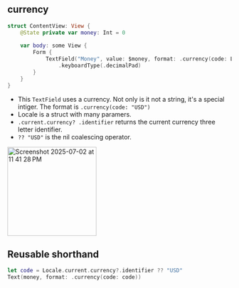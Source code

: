 ## currency

```swift
struct ContentView: View {
    @State private var money: Int = 0
    
    var body: some View {
        Form {
            TextField("Money", value: $money, format: .currency(code: Locale.current.currency? .identifier ?? "USD"))
                .keyboardType(.decimalPad)
        }
    }
}
```

- This `TextField` uses a currency. Not only is it not a string, it's a special intiger. The format is `.currency(code: "USD")`
- Locale is a struct with many paramers.
- `.current.currency? .identifier` returns the current currency three letter identifier.
- `?? "USD"` is the nil coalescing operator.

<img width="200" alt="Screenshot 2025-07-02 at 11 41 28 PM" src="https://github.com/user-attachments/assets/91ddbac7-e573-4e1c-a400-21a0727141bc" />


## Reusable shorthand

```swift
let code = Locale.current.currency?.identifier ?? "USD"
Text(money, format: .currency(code: code))
```

